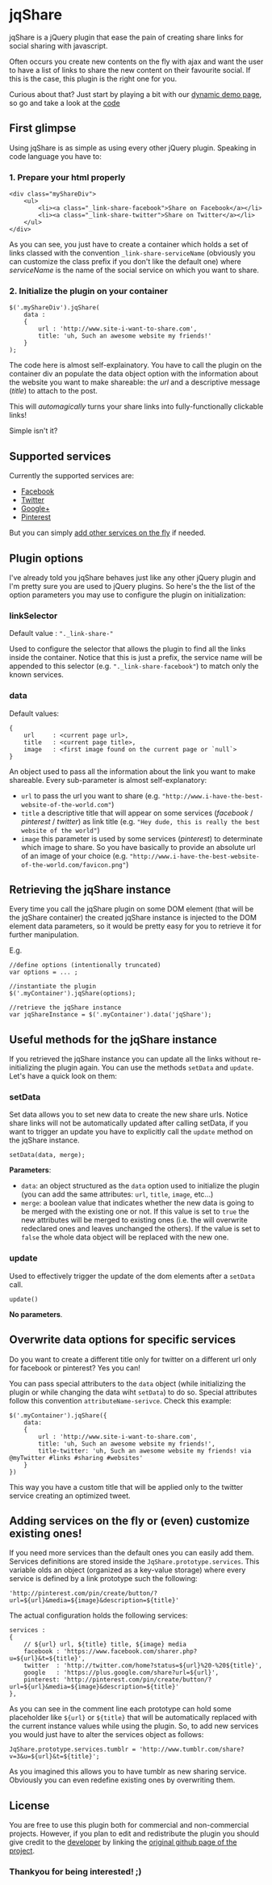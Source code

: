 jqShare
=======

jqShare is a jQuery plugin that ease the pain of creating share links for social sharing with javascript.


Often occurs you create new contents on the fly with ajax and want the user to have a list of links
to share the new content on their favourite social. If this is the case, this plugin is the right one for you.

Curious about that? Just start by playing a bit with our [dynamic demo page](http://jsbin.com/apasow/12),
so go and take a look at the [code](http://jsbin.com/apasow/12/edit)

## First glimpse

Using jqShare is as simple as using every other jQuery plugin. Speaking in code language you have to:

### 1. Prepare your html properly

    <div class="myShareDiv">
        <ul>
            <li><a class="_link-share-facebook">Share on Facebook</a></li>
            <li><a class="_link-share-twitter">Share on Twitter</a></li>
        </ul>
    </div>

As you can see, you just have to create a container which holds a set of links classed with the convention `_link-share-serviceName`
(obviously you can customize the class prefix if you don't like the default one) where _serviceName_ is the name of the
social service on which you want to share.

### 2. Initialize the plugin on your container

    $('.myShareDiv').jqShare(
        data :
        {
            url : 'http://www.site-i-want-to-share.com',
            title: 'uh, Such an awesome website my friends!'
        }
    );

The code here is almost self-explainatory. You have to call the plugin on the container div an populate the data object option
with the information about the website you want to make shareable: the _url_ and a descriptive message (_title_) to attach to the post.

This will _automagically_ turns your share links into fully-functionally clickable links!

Simple isn't it?


## Supported services

Currently the supported services are:

  * [Facebook](http://fb.com)
  * [Twitter](http://twitter.com)
  * [Google+](http://plus.google.com)
  * [Pinterest](http://www.pinterest.com)

But you can simply [add other services on the fly](#adding-services-on-the-fly-or-even-customize-existing-ones) if needed.

## Plugin options

I've already told you jqShare behaves just like any other jQuery plugin and I'm pretty sure you are used to jQuery plugins.
So here's the the list of the option parameters you may use to configure the plugin on initialization:

### linkSelector

Default value : `"._link-share-"`

Used to configure the selector that allows the plugin to find all the links inside the container. Notice that this is just
a prefix, the service name will be appended to this selector (e.g. `"._link-share-facebook"`) to match only the known services.

### data

Default values:

    {
        url     : <current page url>,
        title   : <current page title>,
        image   : <first image found on the current page or `null`>
    }

An object used to pass all the information about the link you want to make shareable. Every sub-parameter is almost self-explanatory:

  * `url` to pass the url you want to share (e.g. `"http://www.i-have-the-best-website-of-the-world.com"`)
  * `title` a descriptive title that will appear on some services (_facebook_ / _pinterest_ / _twitter_) as link title
  (e.g. `"Hey dude, this is really the best website of the world"`)
  * `image` this parameter is used by some services (_pinterest_) to determinate which image to share. So you have basically
  to provide an absolute url of an image of your choice (e.g. `"http://www.i-have-the-best-website-of-the-world.com/favicon.png"`)

## Retrieving the jqShare instance

Every time you call the jqShare plugin on some DOM element (that will be the jqShare container) the created jqShare instance
is injected to the DOM element data parameters, so it would be pretty easy for you to retrieve it for further manipulation.

E.g.

    //define options (intentionally truncated)
    var options = ... ;

    //instantiate the plugin
    $('.myContainer').jqShare(options);

    //retrieve the jqShare instance
    var jqShareInstance = $('.myContainer').data('jqShare');

## Useful methods for the jqShare instance

If you retrieved the jqShare instance you can update all the links without re-initializing the plugin again. You can use
the methods `setData` and `update`. Let's have a quick look on them:

### setData

Set data allows you to set new data to create the new share urls. Notice share links will not be automatically updated
after calling setData, if you want to trigger an update you have to explicitly call the `update` method on the jqShare
instance.

    setData(data, merge);

**Parameters**:

  * `data`: an object structured as the `data` option used to initialize the plugin (you can add the same attributes: `url`, `title`, `image`, etc...)
  * `merge`: a boolean value that indicates whether the new data is going to be merged with the existing one or not.
  If this value is set to `true` the new attributes will be merged to existing ones (i.e. the will overwrite redeclared ones and
  leaves unchanged the others). If the value is set to `false` the whole data object will be replaced with the new one.

### update

Used to effectively trigger the update of the dom elements after a `setData` call.

    update()

**No parameters**.

## Overwrite data options for specific services

Do you want to create a different title only for twitter on a different url only for facebook or pinterest? Yes you can!

You can pass special attributers to the `data` object (while initializing the plugin or while changing the data wiht `setData`) to do so.
Special attributes follow this convention `attributeName-serivce`. Check this example:

    $('.myContainer').jqShare({
        data:
        {
            url : 'http://www.site-i-want-to-share.com',
            title: 'uh, Such an awesome website my friends!',
            title-twitter: 'uh, Such an awesome website my friends! via @myTwitter #links #sharing #websites'
        }
    })

This way you have a custom title that will be applied only to the twitter service creating an optimized tweet.

## Adding services on the fly or (even) customize existing ones!

If you need more services than the default ones you can easily add them.
Services definitions are stored inside the `JqShare.prototype.services`. This variable olds an object (organized as a
key-value storage) where every service is defined by a link prototype such the following:

    'http://pinterest.com/pin/create/button/?url=${url}&media=${image}&description=${title}'

The actual configuration holds the following services:

    services :
    {
        // ${url} url, ${title} title, ${image} media
        facebook : 'https://www.facebook.com/sharer.php?u=${url}&t=${title}',
        twitter  : 'http://twitter.com/home?status=${url}%20-%20${title}',
        google   : 'https://plus.google.com/share?url=${url}',
        pinterest: 'http://pinterest.com/pin/create/button/?url=${url}&media=${image}&description=${title}'
    },

As you can see in the comment line each prototype can hold some placeholder like `${url}` or `${title}` that will be
automatically replaced with the current instance values while using the plugin. So, to add new services you would just have
to alter the services object as follows:

    JqShare.prototype.services.tumblr = 'http://www.tumblr.com/share?v=3&u=${url}&t=${title}';

As you imagined this allows you to have tumblr as new sharing service. Obviously you can even redefine existing ones by overwriting them.

## License
You are free to use this plugin both for commercial and non-commercial projects. However, if you plan to edit and redistribute the plugin you should give credit to the [developer](https://github.com/lmammino) by linking the [original github page of the project](https://github.com/lmammino/jqShare).

### Thankyou for being interested! ;)